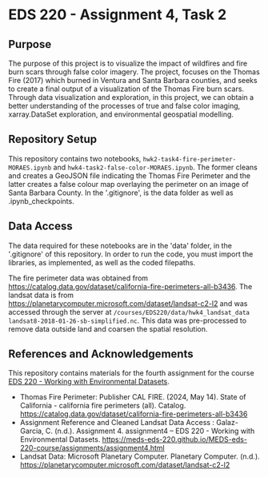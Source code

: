 # EDS 220 - Assignment 4, Task 2

## Purpose
The purpose of this project is to visualize the impact of wildfires and fire burn scars through false color imagery. The project, focuses on the Thomas Fire (2017) which burned in Ventura and Santa Barbara counties, and seeks to create a final output of a visualization of the Thomas Fire burn scars. Through data visualization and exploration, in this project, we can obtain a better understanding of the processes of true and false color imaging, xarray.DataSet exploration, and environmental geospatial modelling.

## Repository Setup
This repository contains two notebooks, `hwk2-task4-fire-perimeter-MORAES.ipynb` and `hwk4-task2-false-color-MORAES.ipynb`. The former cleans and creates a GeoJSON file indicating the Thomas Fire Perimeter and the latter creates a false colour map overlaying the perimeter on an image of Santa Barbara County. In the '.gitignore', is the data folder as well as .ipynb_checkpoints.

## Data Access
The data required for these notebooks are in the 'data' folder, in the '.gitignore' of this repository. In order to run the code, you must import the libraries, as implemented, as well as the coded filepaths.

The fire perimeter data was obtained from https://catalog.data.gov/dataset/california-fire-perimeters-all-b3436.
The landsat data is from https://planetarycomputer.microsoft.com/dataset/landsat-c2-l2 and was accessed through the server at `/courses/EDS220/data/hwk4_landsat_data landsat8-2018-01-26-sb-simplified.nc`. This data was pre-processed to remove data outside land and coarsen the spatial resolution.

## References and Acknowledgements
This repository contains materials for the fourth assignment for the course [EDS 220 - Working with Environmental Datasets](https://meds-eds-220.github.io/MEDS-eds-220-course/).

- Thomas Fire Perimeter: Publisher CAL FIRE. (2024, May 14). State of California - california fire perimeters (all). Catalog. https://catalog.data.gov/dataset/california-fire-perimeters-all-b3436 
- Assignment Reference and Cleaned Landsat Data Access : Galaz-Garcia, C. (n.d.). Assignment 4. assignment4 – EDS 220 - Working with Environmental Datasets. https://meds-eds-220.github.io/MEDS-eds-220-course/assignments/assignment4.html 
- Landsat Data: Microsoft Planetary Computer. Planetary Computer. (n.d.). https://planetarycomputer.microsoft.com/dataset/landsat-c2-l2
